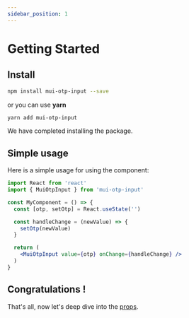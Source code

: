 ```yaml
---
sidebar_position: 1
---
```


# Getting Started

## Install
```bash
npm install mui-otp-input --save
```
or you can use **yarn**
```bash
yarn add mui-otp-input
```

We have completed installing the package.

## Simple usage

Here is a simple usage for using the component:

```jsx
import React from 'react'
import { MuiOtpInput } from 'mui-otp-input'

const MyComponent = () => {
  const [otp, setOtp] = React.useState('')

  const handleChange = (newValue) => {
    setOtp(newValue)
  }

  return (
    <MuiOtpInput value={otp} onChange={handleChange} />
  )
}
```

## Congratulations !

That's all, now let's deep dive into the [props](/docs/api-reference).
